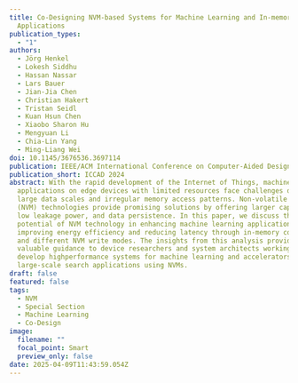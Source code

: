 ```yaml
---
title: Co-Designing NVM-based Systems for Machine Learning and In-memory Search
  Applications
publication_types:
  - "1"
authors:
  - Jörg Henkel
  - Lokesh Siddhu
  - Hassan Nassar
  - Lars Bauer
  - Jian-Jia Chen
  - Christian Hakert
  - Tristan Seidl
  - Kuan Hsun Chen
  - Xiaobo Sharon Hu
  - Mengyuan Li
  - Chia-Lin Yang
  - Ming-Liang Wei
doi: 10.1145/3676536.3697114
publication: IEEE/ACM International Conference on Computer-Aided Design (ICCAD '24)
publication_short: ICCAD 2024
abstract: With the rapid development of the Internet of Things, machine learning
  applications on edge devices with limited resources face challenges due to
  large data scales and irregular memory access patterns. Non-volatile memory
  (NVM) technologies provide promising solutions by offering larger capacity,
  low leakage power, and data persistence. In this paper, we discuss the
  potential of NVM technology in enhancing machine learning applications by
  improving energy efficiency and reducing latency through in-memory computation
  and different NVM write modes. The insights from this analysis provide
  valuable guidance to device researchers and system architects working to
  develop highperformance systems for machine learning and accelerators in
  large-scale search applications using NVMs.
draft: false
featured: false
tags:
  - NVM
  - Special Section
  - Machine Learning
  - Co-Design
image:
  filename: ""
  focal_point: Smart
  preview_only: false
date: 2025-04-09T11:43:59.054Z
---
```

